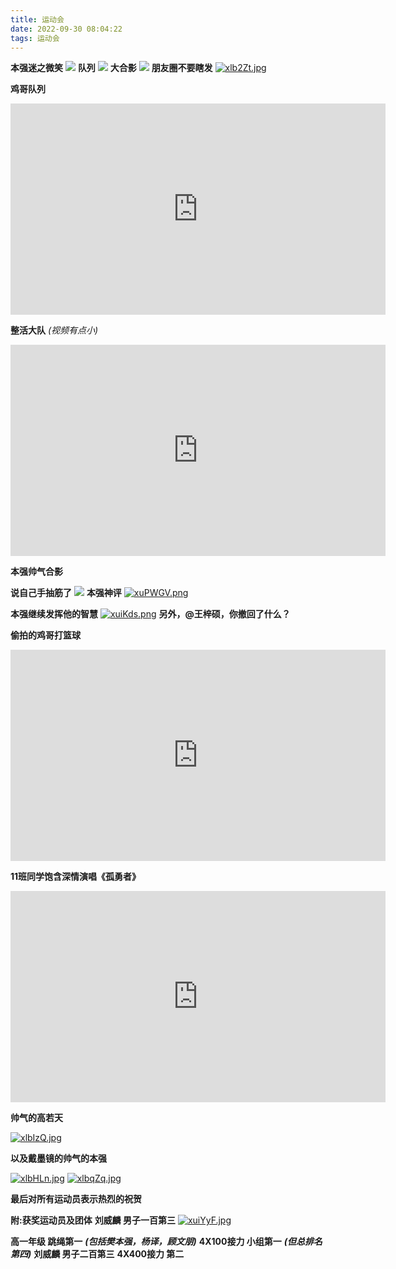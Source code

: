 ```yaml
---
title: 运动会
date: 2022-09-30 08:04:22
tags: 运动会
---
```

**本强迷之微笑**
![](https://pic.imgdb.cn/item/6380155d16f2c2beb1049e4f.jpg)
**队列**
![](https://pic.imgdb.cn/item/6380159516f2c2beb1050815.jpg)
**大合影**
![](https://pic.imgdb.cn/item/638015b016f2c2beb1053379.jpg)
**朋友圈不要瞎发**
[![xlb2Zt.jpg](https://s1.ax1x.com/2022/10/05/xlb2Zt.jpg)](https://imgse.com/i/xlb2Zt)

**鸡哥队列**
<iframe style='width: 600px;height: 338px' frameborder='no' allowfullscreen mozallowfullscreen webkitallowfullscreen src='http://go.plvideo.cn/front/video/preview?vid=e6cae2890163fefb4fd9cd9e646eba09_e'></iframe>

**整活大队**
*(视频有点小)*
<iframe style='width: 600px;height: 338px' frameborder='no' allowfullscreen mozallowfullscreen webkitallowfullscreen src='http://go.plvideo.cn/front/video/preview?vid=e6cae289017ad540fdb4b20564793fd9_e'></iframe>

**本强帅气合影**

**说自己手抽筋了**
![](https://pic.imgdb.cn/item/638015e916f2c2beb105c59f.jpg)
**本强神评**
[![xuPWGV.png](https://s1.ax1x.com/2022/09/30/xuPWGV.png)](https://imgse.com/i/xuPWGV)

**本强继续发挥他的智慧**
[![xuiKds.png](https://s1.ax1x.com/2022/09/30/xuiKds.png)](https://imgse.com/i/xuiKds)
**另外，@王梓硕，你撤回了什么？**

**偷拍的鸡哥打篮球**
<iframe style='width: 600px;height: 338px' frameborder='no' allowfullscreen mozallowfullscreen webkitallowfullscreen src='http://go.plvideo.cn/front/video/preview?vid=e6cae289016bc0062f0c89dc8b2d920b_e'></iframe>

**11班同学饱含深情演唱《孤勇者》**

<iframe style='width: 600px;height: 338px' frameborder='no' allowfullscreen mozallowfullscreen webkitallowfullscreen src='http://go.plvideo.cn/front/video/preview?vid=e6cae28901a860dc4217dfc31f981066_e'></iframe>

**帅气的高若天**

[![xlbIzQ.jpg](https://s1.ax1x.com/2022/10/05/xlbIzQ.jpg)](https://imgse.com/i/xlbIzQ)

**以及戴墨镜的帅气的本强**

[![xlbHLn.jpg](https://s1.ax1x.com/2022/10/05/xlbHLn.jpg)](https://imgse.com/i/xlbHLn)
[![xlbqZq.jpg](https://s1.ax1x.com/2022/10/05/xlbqZq.jpg)](https://imgse.com/i/xlbqZq)

**最后对所有运动员表示热烈的祝贺**

**附:获奖运动员及团体**
**刘威麟 男子一百第三**
[![xuiYyF.jpg](https://s1.ax1x.com/2022/09/30/xuiYyF.jpg)](https://imgse.com/i/xuiYyF)

**高一年级 跳绳第一** ***(包括樊本强，杨译，顾文朋)***
**4X100接力 小组第一** ***(但总排名第四)***
**刘威麟 男子二百第三**
**4X400接力 第二**
